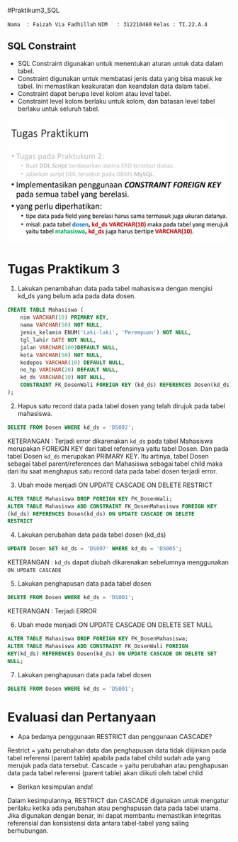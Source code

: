 #Praktikum3_SQL

`Nama  : Faizah Via Fadhillah`
`NIM   : 312210460`
`Kelas : TI.22.A.4`

## SQL Constraint

- SQL Constraint digunakan untuk menentukan aturan untuk data dalam tabel.
- Constraint digunakan untuk membatasi jenis data yang bisa masuk ke tabel. Ini memastikan keakuratan dan keandalan data dalam tabel.
- Constraint dapat berupa level kolom atau level tabel.
- Constraint level kolom berlaku untuk kolom, dan batasan level tabel berlaku untuk seluruh tabel.

![img.1](gambar/TUGAS.png)

# Tugas Praktikum 3

1. Lakukan penambahan data pada tabel mahasiswa dengan mengisi kd_ds yang belum ada pada data dosen.

```sql
CREATE TABLE Mahasiswa (
    nim VARCHAR(10) PRIMARY KEY,
    nama VARCHAR(50) NOT NULL,
    jenis_kelamin ENUM('Laki-laki', 'Perempuan') NOT NULL,
    tgl_lahir DATE NOT NULL,
    jalan VARCHAR(100)DEFAULT NULL,
    kota VARCHAR(50) NOT NULL,
    kodepos VARCHAR(10) DEFAULT NULL,
    no_hp VARCHAR(20) DEFAULT NULL,
    kd_ds VARCHAR(10) NOT NULL,
    CONSTRAINT FK_DosenWali FOREIGN KEY (kd_ds) REFERENCES Dosen(kd_ds)
);
```

2. Hapus satu record data pada tabel dosen yang telah dirujuk pada tabel mahasiswa.

```sql
DELETE FROM Dosen WHERE kd_ds = 'DS002';
```
KETERANGAN : Terjadi error dikarenakan `kd_ds` pada tabel Mahasiswa merupakan FOREIGN KEY dari tabel refensinya yaitu tabel Dosen. Dan pada tabel Dosen `kd_ds` merupakan PRIMARY KEY. Itu artinya, tabel Dosen sebagai tabel parent/references dan Mahasiswa sebagai tabel child maka dari itu saat menghapus satu record data pada tabel dosen terjadi error.

3. Ubah mode menjadi ON UPDATE CASCADE ON DELETE RESTRICT

```sql
ALTER TABLE Mahasiswa DROP FOREIGN KEY FK_DosenWali;
ALTER TABLE Mahasiswa ADD CONSTRAINT FK_DosenMahasiswa FOREIGN KEY
(kd_ds) REFERENCES Dosen(kd_ds) ON UPDATE CASCADE ON DELETE
RESTRICT
```

4. Lakukan perubahan data pada tabel dosen (kd_ds)

```sql
UPDATE Dosen SET kd_ds = 'DS007' WHERE kd_ds = 'DS005';
```
KETERANGAN : `kd_ds` dapat diubah dikarenakan sebelumnya menggunakan `ON UPDATE CASCADE`

5. Lakukan penghapusan data pada tabel dosen

```sql
DELETE FROM Dosen WHERE kd_ds = 'DS001';
```
KETERANGAN : Terjadi ERROR

6. Ubah mode menjadi ON UPDATE CASCADE ON DELETE SET NULL
```sql
ALTER TABLE Mahasiswa DROP FOREIGN KEY FK_DosenMahasiswa;
ALTER TABLE Mahasiswa ADD CONSTRAINT FK_DosenWali FOREIGN
KEY(kd_ds) REFERENCES Dosen(kd_ds) ON UPDATE CASCADE ON DELETE SET
NULL;
```

7. Lakukan penghapusan data pada tabel dosen

```sql
DELETE FROM Dosen WHERE kd_ds = 'DS001';
```

# Evaluasi dan Pertanyaan

* Apa bedanya penggunaan RESTRICT dan penggunaan CASCADE?

Restrict = yaitu perubahan data dan penghapusan data tidak diijinkan pada tabel referensi (parent table) apabila pada tabel child sudah ada yang merujuk pada data tersebut.
Cascade = yaitu perubahan atau penghapusan data pada tabel referensi (parent table) akan diikuti oleh tabel child

* Berikan kesimpulan anda!

Dalam kesimpulannya, RESTRICT dan CASCADE digunakan untuk mengatur perilaku ketika ada perubahan atau penghapusan data pada tabel utama. Jika digunakan dengan benar, ini dapat membantu memastikan integritas referensial dan konsistensi data antara tabel-tabel yang saling berhubungan.
